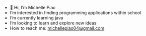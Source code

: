 - 👋 Hi, I’m Michelle Piao
- I’m interested in finding programming applications within school
- I’m currently learning java
- I’m looking to learn and explore new ideas
- How to reach me: michellepiao04@gmail.com

<!---
mpiao25/mpiao25 is a ✨ special ✨ repository because its `README.md` (this file) appears on your GitHub profile.
You can click the Preview link to take a look at your changes.
--->
